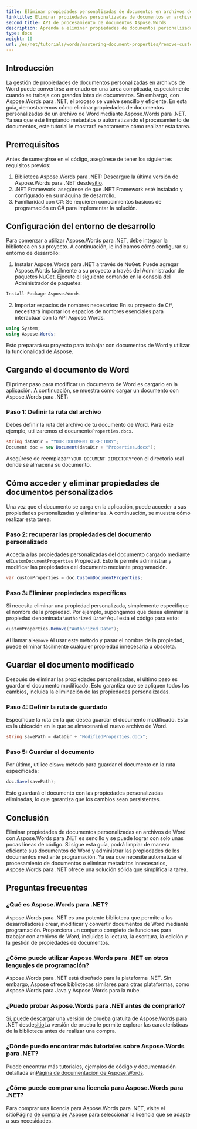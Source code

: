 ```yaml
---
title: Eliminar propiedades personalizadas de documentos en archivos de Word
linktitle: Eliminar propiedades personalizadas de documentos en archivos de Word
second_title: API de procesamiento de documentos Aspose.Words
description: Aprenda a eliminar propiedades de documentos personalizadas de archivos de Word con Aspose.Words para .NET. Esta guía detallada proporciona instrucciones paso a paso para limpiar de manera eficiente los metadatos de los documentos, lo que permite ahorrar tiempo en la gestión y automatización de documentos.
type: docs
weight: 10
url: /es/net/tutorials/words/mastering-document-properties/remove-custom-document-properties-in-word-files/
---
```

## Introducción

La gestión de propiedades de documentos personalizadas en archivos de Word puede convertirse a menudo en una tarea complicada, especialmente cuando se trabaja con grandes lotes de documentos. Sin embargo, con Aspose.Words para .NET, el proceso se vuelve sencillo y eficiente. En esta guía, demostraremos cómo eliminar propiedades de documentos personalizadas de un archivo de Word mediante Aspose.Words para .NET. Ya sea que esté limpiando metadatos o automatizando el procesamiento de documentos, este tutorial le mostrará exactamente cómo realizar esta tarea.

## Prerrequisitos

Antes de sumergirse en el código, asegúrese de tener los siguientes requisitos previos:

1.  Biblioteca Aspose.Words para .NET: Descargue la última versión de Aspose.Words para .NET desde[sitio](https://releases.aspose.com/words/net/).
2. .NET Framework: asegúrese de que .NET Framework esté instalado y configurado en su máquina de desarrollo.
3. Familiaridad con C#: Se requieren conocimientos básicos de programación en C# para implementar la solución.

## Configuración del entorno de desarrollo

Para comenzar a utilizar Aspose.Words para .NET, debe integrar la biblioteca en su proyecto. A continuación, le indicamos cómo configurar su entorno de desarrollo:

1. Instalar Aspose.Words para .NET a través de NuGet:
   Puede agregar Aspose.Words fácilmente a su proyecto a través del Administrador de paquetes NuGet. Ejecute el siguiente comando en la consola del Administrador de paquetes:

```bash
Install-Package Aspose.Words
```

2. Importar espacios de nombres necesarios:
   En su proyecto de C#, necesitará importar los espacios de nombres esenciales para interactuar con la API Aspose.Words.
   
```csharp
using System;
using Aspose.Words;
```

Esto preparará su proyecto para trabajar con documentos de Word y utilizar la funcionalidad de Aspose.

## Cargando el documento de Word

El primer paso para modificar un documento de Word es cargarlo en la aplicación. A continuación, se muestra cómo cargar un documento con Aspose.Words para .NET:

### Paso 1: Definir la ruta del archivo

 Debes definir la ruta del archivo de tu documento de Word. Para este ejemplo, utilizaremos el documento`Properties.docx`.

```csharp
string dataDir = "YOUR DOCUMENT DIRECTORY";
Document doc = new Document(dataDir + "Properties.docx");
```

 Asegúrese de reemplazar`"YOUR DOCUMENT DIRECTORY"`con el directorio real donde se almacena su documento.

## Cómo acceder y eliminar propiedades de documentos personalizados

Una vez que el documento se carga en la aplicación, puede acceder a sus propiedades personalizadas y eliminarlas. A continuación, se muestra cómo realizar esta tarea:

### Paso 2: recuperar las propiedades del documento personalizado

 Acceda a las propiedades personalizadas del documento cargado mediante el`CustomDocumentProperties` Propiedad. Esto le permite administrar y modificar las propiedades del documento mediante programación.

```csharp
var customProperties = doc.CustomDocumentProperties;
```

### Paso 3: Eliminar propiedades específicas

 Si necesita eliminar una propiedad personalizada, simplemente especifique el nombre de la propiedad. Por ejemplo, supongamos que desea eliminar la propiedad denominada`"Authorized Date"`Aquí está el código para esto:

```csharp
customProperties.Remove("Authorized Date");
```

 Al llamar al`Remove` Al usar este método y pasar el nombre de la propiedad, puede eliminar fácilmente cualquier propiedad innecesaria u obsoleta.

## Guardar el documento modificado

Después de eliminar las propiedades personalizadas, el último paso es guardar el documento modificado. Esto garantiza que se apliquen todos los cambios, incluida la eliminación de las propiedades personalizadas.

### Paso 4: Definir la ruta de guardado

Especifique la ruta en la que desea guardar el documento modificado. Esta es la ubicación en la que se almacenará el nuevo archivo de Word.

```csharp
string savePath = dataDir + "ModifiedProperties.docx";
```

### Paso 5: Guardar el documento

 Por último, utilice el`Save` método para guardar el documento en la ruta especificada:

```csharp
doc.Save(savePath);
```

Esto guardará el documento con las propiedades personalizadas eliminadas, lo que garantiza que los cambios sean persistentes.

## Conclusión

Eliminar propiedades de documentos personalizadas en archivos de Word con Aspose.Words para .NET es sencillo y se puede lograr con solo unas pocas líneas de código. Si sigue esta guía, podrá limpiar de manera eficiente sus documentos de Word y administrar las propiedades de los documentos mediante programación. Ya sea que necesite automatizar el procesamiento de documentos o eliminar metadatos innecesarios, Aspose.Words para .NET ofrece una solución sólida que simplifica la tarea.

## Preguntas frecuentes

### ¿Qué es Aspose.Words para .NET?

Aspose.Words para .NET es una potente biblioteca que permite a los desarrolladores crear, modificar y convertir documentos de Word mediante programación. Proporciona un conjunto completo de funciones para trabajar con archivos de Word, incluidas la lectura, la escritura, la edición y la gestión de propiedades de documentos.

### ¿Cómo puedo utilizar Aspose.Words para .NET en otros lenguajes de programación?

Aspose.Words para .NET está diseñado para la plataforma .NET. Sin embargo, Aspose ofrece bibliotecas similares para otras plataformas, como Aspose.Words para Java y Aspose.Words para la nube.

### ¿Puedo probar Aspose.Words para .NET antes de comprarlo?

 Sí, puede descargar una versión de prueba gratuita de Aspose.Words para .NET desde[sitio](https://releases.aspose.com/)La versión de prueba le permite explorar las características de la biblioteca antes de realizar una compra.

### ¿Dónde puedo encontrar más tutoriales sobre Aspose.Words para .NET?

 Puede encontrar más tutoriales, ejemplos de código y documentación detallada en[Página de documentación de Aspose.Words](https://reference.aspose.com/words/net/).

### ¿Cómo puedo comprar una licencia para Aspose.Words para .NET?

Para comprar una licencia para Aspose.Words para .NET, visite el sitio[Página de compra de Aspose](https://purchase.aspose.com/buy) para seleccionar la licencia que se adapte a sus necesidades.